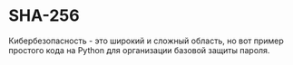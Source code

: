 # SHA-256
Кибербезопасность - это широкий и сложный область, но вот пример простого кода на Python для организации базовой защиты пароля.  
